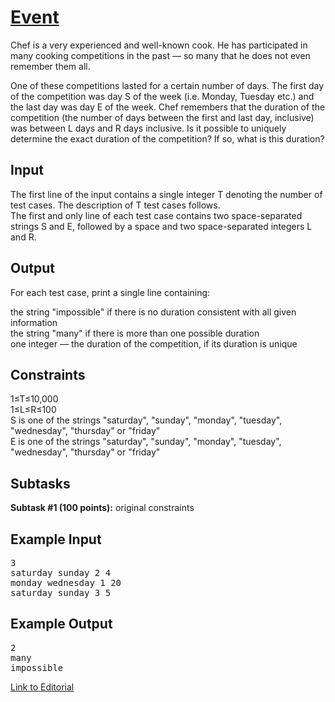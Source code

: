 # [Event](https://www.codechef.com/problems/EVENT)

Chef is a very experienced and well-known cook. He has participated in many cooking competitions in the past — so many that he does not even remember them all.</br>

One of these competitions lasted for a certain number of days. The first day of the competition was day S of the week (i.e. Monday, Tuesday etc.) and the last day was day E of the week. Chef remembers that the duration of the competition (the number of days between the first and last day, inclusive) was between L days and R days inclusive. Is it possible to uniquely determine the exact duration of the competition? If so, what is this duration?</br>

## Input
The first line of the input contains a single integer T denoting the number of test cases. The description of T test cases follows.</br>
The first and only line of each test case contains two space-separated strings S and E, followed by a space and two space-separated integers L and R.</br>

## Output
For each test case, print a single line containing:</br>

the string "impossible" if there is no duration consistent with all given information</br>
the string "many" if there is more than one possible duration</br>
one integer — the duration of the competition, if its duration is unique</br>

## Constraints
1≤T≤10,000</br>
1≤L≤R≤100</br>
S is one of the strings "saturday", "sunday", "monday", "tuesday", "wednesday", "thursday" or "friday"</br>
E is one of the strings "saturday", "sunday", "monday", "tuesday", "wednesday", "thursday" or "friday"</br>

## Subtasks
**Subtask #1 (100 points):** original constraints</br>

## Example Input
<pre>
3
saturday sunday 2 4
monday wednesday 1 20
saturday sunday 3 5
</pre>

## Example Output
<pre>
2
many
impossible
</pre>

[Link to Editorial](https://discuss.codechef.com/problems/EVENT)
